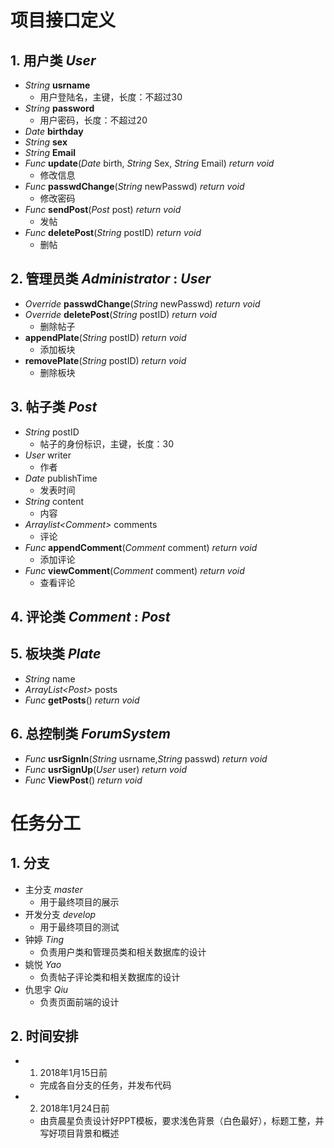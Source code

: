 # 项目接口定义

## 1. 用户类 *User*
- *String* **usrname**
  - 用户登陆名，主键，长度：不超过30
- *String* **password** 
  - 用户密码，长度：不超过20
- *Date* **birthday** 
- *String* **sex** 
- *String* **Email**
- *Func* **update**(*Date* birth, *String* Sex, *String* Email) *return* *void*
  - 修改信息
- *Func* **passwdChange**(*String* newPasswd) *return* *void*
  - 修改密码
- *Func* **sendPost**(*Post* post) *return* *void*
  - 发帖
- *Func* **deletePost**(*String* postID) *return* *void* 
  - 删帖

## 2. 管理员类 *Administrator* : *User*
- *Override* **passwdChange**(*String* newPasswd) *return* *void*
- *Override* **deletePost**(*String* postID) *return* *void*
  - 删除帖子
- **appendPlate**(*String* postID) *return* *void*
  - 添加板块
- **removePlate**(*String* postID) *return* *void*
  - 删除板块

## 3. 帖子类 *Post*
- *String* postID
  - 帖子的身份标识，主键，长度：30
- *User* writer
  - 作者
- *Date* publishTime
  - 发表时间
- *String* content
  - 内容
- *Arraylist\<Comment\>* comments
  - 评论
- *Func* **appendComment**(*Comment* comment) *return* *void*
  - 添加评论
- *Func* **viewComment**(*Comment* comment) *return* *void*
  - 查看评论

## 4. 评论类 *Comment* : *Post*

## 5. 板块类 *Plate*
- *String* name
- *ArrayList\<Post\>* posts
- *Func* **getPosts**() *return* *void*

## 6. 总控制类 *ForumSystem*
- *Func* **usrSignIn**(*String* usrname,*String* passwd) *return* *void*
- *Func* **usrSignUp**(*User* user)
*return* *void*
- *Func* **ViewPost**()
*return* *void*

# 任务分工

## 1. 分支
- 主分支 *master*
  - 用于最终项目的展示
- 开发分支 *develop*
  - 用于最终项目的测试
- 钟婷 *Ting*
  - 负责用户类和管理员类和相关数据库的设计
- 姚悦 *Yao*
  - 负责帖子评论类和相关数据库的设计
- 仇思宇 *Qiu*
  - 负责页面前端的设计

## 2. 时间安排
- 1. 2018年1月15日前
  - 完成各自分支的任务，并发布代码
- 2. 2018年1月24日前
  - 由贲晨星负责设计好PPT模板，要求浅色背景（白色最好），标题工整，并写好项目背景和概述
